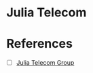 # Julia Telecom

# References

- [ ] [Julia Telecom Group](https://discourse.julialang.org/t/would-it-be-worth-creating-a-juliatelecom-julia-group)
